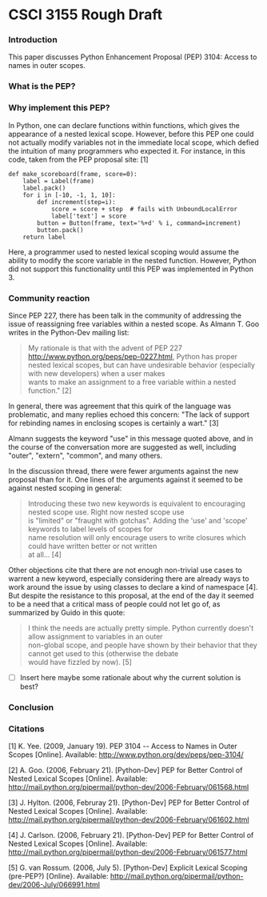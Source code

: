 # CSCI 3155 Rough Draft

### Introduction

This paper discusses Python Enhancement Proposal (PEP) 3104: Access to names in outer scopes.

### What is the PEP?

### Why implement this PEP?

In Python, one can declare functions within functions, which gives the appearance of a nested lexical scope. However, before this PEP one could not actually modify variables not in the immediate local scope, which defied the intuition of many programmers who expected it. For instance, in this code, taken from the PEP proposal site: [1]

~~~~~
def make_scoreboard(frame, score=0):
    label = Label(frame)
    label.pack()
    for i in [-10, -1, 1, 10]:
        def increment(step=i):
            score = score + step  # fails with UnboundLocalError
            label['text'] = score
        button = Button(frame, text='%+d' % i, command=increment)
        button.pack()
    return label
~~~~~

Here, a programmer used to nested lexical scoping would assume the ability to modify the score variable in the nested function. However, Python did not support this functionality until this PEP was implemented in Python 3.

### Community reaction

Since PEP 227, there has been talk in the community of addressing the issue of reassigning free variables within a nested scope. As Almann T. Goo writes in the Python-Dev mailing list:


>My rationale is that with the advent of PEP 227 <http://www.python.org/peps/pep-0227.html>, Python has proper  
>nested lexical scopes, but can have undesirable behavior (especially with new developers) when a user makes  
>wants to make an assignment to a free variable within a nested function." [2]


In general, there was agreement that this quirk of the language was problematic, and many replies echoed this concern: "The lack of support for rebinding names in enclosing scopes is certainly a wart." [3]

Almann suggests the keyword "use" in this message quoted above, and in the course of the conversation more are suggested as well, including "outer", "extern", "common", and many others.

In the discussion thread, there were fewer arguments against the new proposal than for it. One lines of the arguments against it seemed to be against nested scoping in general:


>Introducing these two new keywords is equivalent to encouraging nested scope use.  Right now nested scope use  
>is "limited" or "fraught with gotchas".  Adding the 'use' and 'scope' keywords to label levels of scopes for  
>name resolution will only encourage users to write closures which could have written better or not written  
>at all... [4]


Other objections cite that there are not enough non-trivial use cases to warrent a new keyword, especially considering there are already ways to work around the issue by using classes to declare a kind of namespace [4]. But despite the resistance to this proposal, at the end of the day it seemed to be a need that a critical mass of people could not let go of, as summarized by Guido in this quote:


>I think the needs are actually pretty simple. Python currently doesn't allow assignment to variables in an outer  
>non-global scope, and people have shown by their behavior that they cannot get used to this (otherwise the debate  
>would have fizzled by now). [5]


- [ ] Insert here maybe some rationale about why the current solution is best?

### Conclusion

### Citations
[1] K. Yee. (2009, January 19). PEP 3104 -- Access to Names in Outer Scopes [Online]. Available: http://www.python.org/dev/peps/pep-3104/

[2] A. Goo. (2006, February 21). [Python-Dev] PEP for Better Control of Nested Lexical Scopes [Online]. Available: http://mail.python.org/pipermail/python-dev/2006-February/061568.html

[3] J. Hylton. (2006, Februray 21). [Python-Dev] PEP for Better Control of Nested Lexical Scopes [Online]. Available: http://mail.python.org/pipermail/python-dev/2006-February/061602.html

[4] J. Carlson. (2006, February 21). [Python-Dev] PEP for Better Control of Nested Lexical Scopes [Online]. Available: http://mail.python.org/pipermail/python-dev/2006-February/061577.html

[5] G. van Rossum. (2006, July 5). [Python-Dev] Explicit Lexical Scoping (pre-PEP?) [Online}. Available: http://mail.python.org/pipermail/python-dev/2006-July/066991.html
